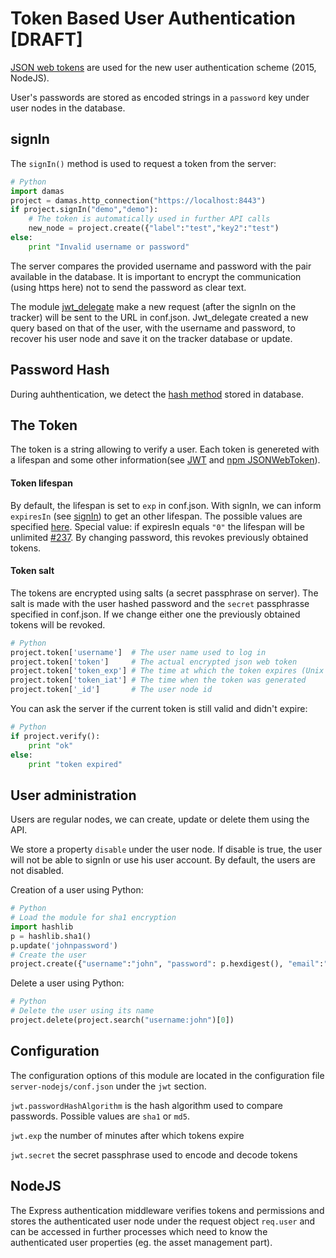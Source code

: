 # Token Based User Authentication [DRAFT]

[JSON web tokens](https://en.wikipedia.org/wiki/JSON_Web_Token) are used for the new user authentication scheme (2015, NodeJS).

User's passwords are stored as encoded strings in a `password` key under user nodes in the database.

## signIn
The `signIn()` method is used to request a token from the server:

```python
# Python
import damas
project = damas.http_connection("https://localhost:8443")
if project.signIn("demo","demo"):
    # The token is automatically used in further API calls
    new_node = project.create({"label":"test","key2":"test")
else:
    print "Invalid username or password"
```
The server compares the provided username and password with the pair available in the database. It is important to encrypt the communication (using https here) not to send the password as clear text.

The module [jwt_delegate](https://github.com/remyla/damas-core/wiki/Extensions#jwt_delegate) make a new request (after the signIn on the tracker) will be sent to the URL in conf.json. Jwt_delegate created a new query based on that of the user, with the username and password, to recover his user node and save it on the tracker database or update.  

## Password Hash
During auhthentication, we detect the [hash method](https://github.com/remyla/damas-core/wiki/2-Getting-Started#enable-user-authentication) stored in database. 

## The Token
The token is a string allowing to verify a user. Each token is genereted with a lifespan and some other information(see [JWT](https://jwt.io/introduction/) and [npm JSONWebToken](https://www.npmjs.com/package/jsonwebtoken)).
#### Token lifespan
By default, the lifespan is set to `exp` in conf.json. With signIn, we can inform `expiresIn` (see [signIn](https://github.com/remyla/damas-core/wiki/3-API-reference#signin)) to get an other lifespan. The possible values are specified [here](https://www.npmjs.com/package/ms). Special value: if expiresIn equals `"0"` the lifespan will be unlimited [#237](https://github.com/remyla/damas-core/issues/237). By changing password, this revokes previously obtained tokens.  
#### Token salt
The tokens are encrypted using salts (a secret passphrase on server). The salt is made with the user hashed password and the `secret` passphrasse specified in conf.json. If we change either one the previously obtained tokens will be revoked.


```python
# Python
project.token['username']  # The user name used to log in
project.token['token']     # The actual encrypted json web token
project.token['token_exp'] # The time at which the token expires (Unix timestamp in seconds)
project.token['token_iat'] # The time when the token was generated
project.token['_id']       # The user node id
```

You can ask the server if the current token is still valid and didn't expire:
```python
# Python
if project.verify():
    print "ok"
else:
    print "token expired"
```

## User administration
Users are regular nodes, we can create, update or delete them using the API.

We store a property `disable` under the user node. If disable is true, the user will not be able to signIn or use his user account. By default, the users are not disabled.

Creation of a user using Python:
```python
# Python
# Load the module for sha1 encryption
import hashlib
p = hashlib.sha1()
p.update('johnpassword')
# Create the user
project.create({"username":"john", "password": p.hexdigest(), "email":"john@me.com" })
```

Delete a user using Python:
```python
# Python
# Delete the user using its name
project.delete(project.search("username:john")[0])
```

## Configuration

The configuration options of this module are located in the configuration file `server-nodejs/conf.json` under the `jwt` section.

`jwt.passwordHashAlgorithm` is the hash algorithm used to compare passwords. Possible values are `sha1` or `md5`.

`jwt.exp` the number of minutes after which tokens expire

`jwt.secret` the secret passphrase used to encode and decode tokens

## NodeJS

The Express authentication middleware verifies tokens and permissions and stores the authenticated user node under the request object `req.user` and can be accessed in further processes which need to know the authenticated user properties (eg. the asset management part).

